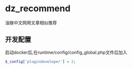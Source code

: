 # dz_recommend

油猴中文网用文章相似推荐

## 开发配置
启动docker后,在runtime/config/config_global.php文件后加入
```php
$_config['plugindeveloper'] = 2;
```
